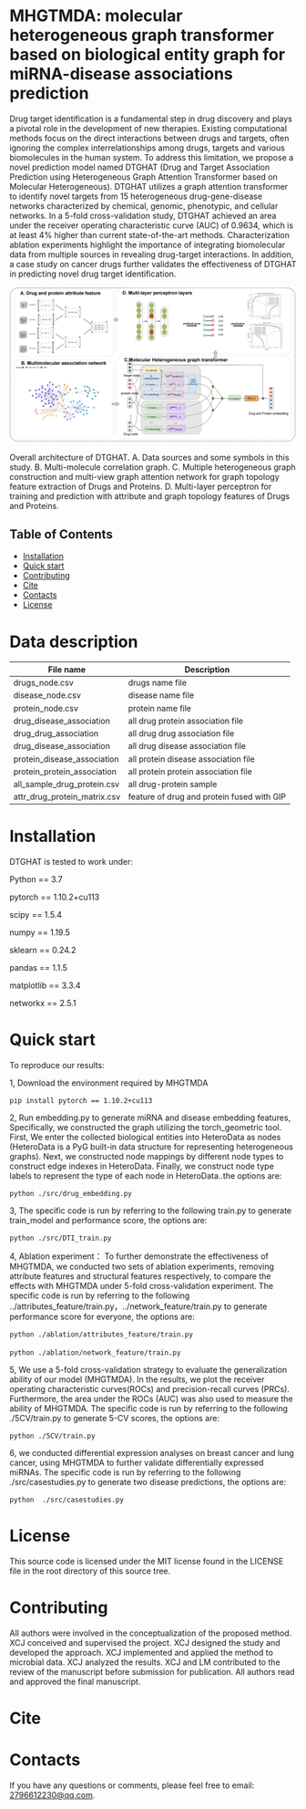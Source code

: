 # MHGTMDA: molecular heterogeneous graph transformer based on biological entity graph for miRNA-disease associations prediction
Drug target identification is a fundamental step in drug discovery and plays a pivotal role in the development of new therapies. Existing computational methods focus on the direct interactions between drugs and targets, often ignoring the complex interrelationships among drugs, targets and various biomolecules in the human system. To address this limitation, we propose a novel prediction model named DTGHAT (Drug and Target Association Prediction using Heterogeneous Graph Attention Transformer based on Molecular Heterogeneous). DTGHAT utilizes a graph attention transformer to identify novel targets from 15 heterogeneous drug-gene-disease networks characterized by chemical, genomic, phenotypic, and cellular networks. In a 5-fold cross-validation study, DTGHAT achieved an area under the receiver operating characteristic curve (AUC) of 0.9634, which is at least 4% higher than current state-of-the-art methods. Characterization ablation experiments highlight the importance of integrating biomolecular data from multiple sources in revealing drug-target interactions. In addition, a case study on cancer drugs further validates the effectiveness of DTGHAT in predicting novel drug target identification.

![Image text](https://github.com/stella-007/DTGHAT/blob/main/IMG/DTGHAT_00.png)

Overall architecture of DTGHAT. A. Data sources and some symbols in this study. B. Multi-molecule correlation graph. C. Multiple heterogeneous graph construction and multi-view graph attention network for graph topology feature extraction of Drugs and Proteins. D.  Multi-layer perceptron for training and prediction with attribute and graph topology features of Drugs and Proteins.
## Table of Contents
- [Installation](#installation)
- [Quick start](#quick-start)
- [Contributing](#contributing)
- [Cite](#cite)
- [Contacts](#contacts)
- [License](#license)

# Data description

| File name  | Description |
| ------------- | ------------- |
| drugs_node.csv    | drugs name file  |
| disease_node.csv  | disease name file   |
| protein_node.csv  | protein name file   |
| drug_disease_association  | all drug protein association file   |
| drug_drug_association  | all drug drug association file   |
| drug_disease_association  | all drug disease association file   |
| protein_disease_association  | all protein disease association file   |
| protein_protein_association  | all protein protein association file   |
| all_sample_drug_protein.csv  | all drug-protein sample  |
| attr_drug_protein_matrix.csv | feature of drug and protein fused with GIP |


# Installation
DTGHAT is tested to work under:

Python == 3.7

pytorch == 1.10.2+cu113

scipy == 1.5.4

numpy == 1.19.5

sklearn == 0.24.2

pandas == 1.1.5

matplotlib == 3.3.4

networkx == 2.5.1

# Quick start
To reproduce our results:

1, Download the environment required by MHGTMDA
```
pip install pytorch == 1.10.2+cu113
```
2, Run embedding.py to generate miRNA and disease embedding features, Specifically, we constructed the graph utilizing the torch_geometric tool. First, We enter the collected biological entities into HeteroData as nodes (HeteroData is a PyG built-in data structure for representing heterogeneous graphs). Next, we constructed node mappings by different node types to construct edge indexes in HeteroData. Finally, we construct node type labels to represent the type of each node in HeteroData..the options are:
```
python ./src/drug_embedding.py
```
3, The specific code is run by referring to the following train.py to generate train_model and performance score, the options are:
```
python ./src/DTI_train.py

```
4, Ablation experiment： To further demonstrate the effectiveness of MHGTMDA, we conducted two sets of ablation experiments, removing attribute features and structural features respectively, to compare the effects with MHGTMDA under 5-fold cross-validation experiment. The specific code is run by referring to the following ../attributes_feature/train.py，../network_feature/train.py to generate performance score for everyone, the options are:
```
python ./ablation/attributes_feature/train.py

python ./ablation/network_feature/train.py
```
5, We use a 5-fold cross-validation strategy to evaluate the generalization ability of our model (MHGTMDA). In the results, we plot the receiver operating characteristic curves(ROCs) and precision-recall curves (PRCs). Furthermore, the area under the ROCs (AUC) was also used to measure the ability of MHGTMDA. The specific code is run by referring to the following ./5CV/train.py to generate 5-CV scores, the options are:
```
python ./5CV/train.py
```
6, we conducted differential expression analyses on breast cancer and lung cancer, using MHGTMDA to further validate differentially expressed miRNAs. The specific code is run by referring to the following ./src/casestudies.py to generate two disease predictions, the options are:
```
python  ./src/casestudies.py
```
# License
This source code is licensed under the MIT license found in the LICENSE file in the root directory of this source tree.



# Contributing

All authors were involved in the conceptualization of the proposed method. XCJ conceived and supervised the project. XCJ designed the study and developed the approach. XCJ implemented and applied the method to microbial data. XCJ analyzed the results. XCJ and LM contributed to the review of the manuscript before submission for publication. All authors read and approved the final manuscript.
# Cite



# Contacts
If you have any questions or comments, please feel free to email: 2796612230@qq.com.
